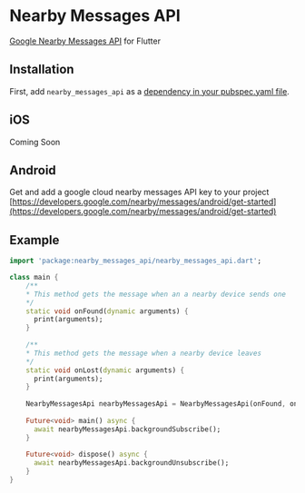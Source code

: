 # Nearby Messages API

[Google Nearby Messages API](https://developers.google.com/nearby/messages/overview) for Flutter

## Installation
First, add `nearby_messages_api` as a [dependency in your pubspec.yaml file](https://flutter.io/platform-plugins/).

## iOS
Coming Soon

## Android
Get and add a google cloud nearby messages API key to your project [https://developers.google.com/nearby/messages/android/get-started](https://developers.google.com/nearby/messages/android/get-started)

## Example
```dart
import 'package:nearby_messages_api/nearby_messages_api.dart';

class main {
    /**
    * This method gets the message when an a nearby device sends one
    */
    static void onFound(dynamic arguments) {
      print(arguments);
    }
    
    /**
    * This method gets the message when a nearby device leaves
    */
    static void onLost(dynamic arguments) {
      print(arguments);
    }
    
    NearbyMessagesApi nearbyMessagesApi = NearbyMessagesApi(onFound, onLost);
    
    Future<void> main() async {
      await nearbyMessagesApi.backgroundSubscribe();
    }
    
    Future<void> dispose() async {
      await nearbyMessagesApi.backgroundUnsubscribe();
    }
}
```
